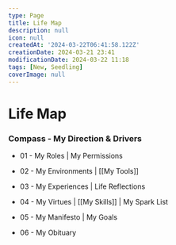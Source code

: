 ```yaml
---
type: Page
title: Life Map
description: null
icon: null
createdAt: '2024-03-22T06:41:58.122Z'
creationDate: 2024-03-21 23:41
modificationDate: 2024-03-22 11:18
tags: [New, Seedling]
coverImage: null
---
```


# Life Map

### Compass - My Direction & Drivers

- 01 - My Roles | My Permissions

- 02 - My Environments | [[My Tools]]

- 03 - My Experiences | Life Reflections

- 04 - My Virtues | [[My Skills]] | My Spark List

- 05 - My Manifesto | My Goals

- 06 - My Obituary

